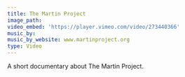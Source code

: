 ```yaml
---
title: The Martin Project
image_path:
video_embed: 'https://player.vimeo.com/video/273440366'
music_by:
music_by_website: www.martinproject.org
type: Video
---
```


A short documentary about The Martin Project.&nbsp;